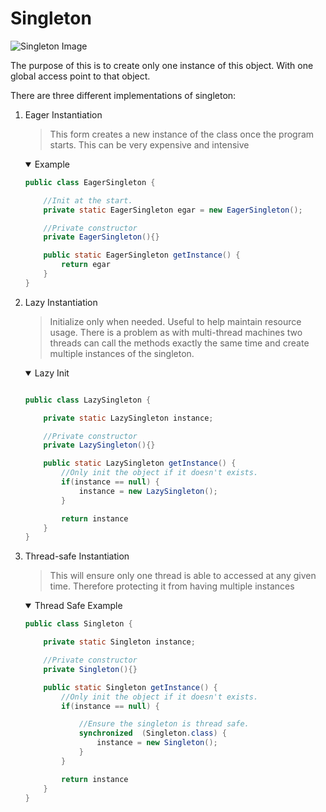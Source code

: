 # Singleton

![Singleton Image](https://www.freecodecamp.org/news/content/images/2019/07/singleton-class-diagram.png)


The purpose of this is to create only one instance of this object. With one global access point to that object.

There are three different implementations of singleton:

1. Eager Instantiation
    > This form creates a new instance of the class once the program starts. This can be very expensive and intensive

    <details open>
    <summary>Example</summary>

    ```java
    public class EagerSingleton {

        //Init at the start.
        private static EagerSingleton egar = new EagerSingleton();

        //Private constructor
        private EagerSingleton(){}

        public static EagerSingleton getInstance() {
            return egar
        }
    }

    ```

    </details>


2. Lazy Instantiation
    > Initialize only when needed. Useful to help maintain resource usage. There is a problem as with multi-thread machines two threads can call the methods exactly the same time and create multiple instances of the singleton.
    
    <details open>
    <summary>Lazy Init</summary>

    ```java
    
    public class LazySingleton {

        private static LazySingleton instance;

        //Private constructor
        private LazySingleton(){}

        public static LazySingleton getInstance() {
            //Only init the object if it doesn't exists.
            if(instance == null) {
                instance = new LazySingleton();
            }

            return instance
        }
    }

    ```

    </details>


3. Thread-safe Instantiation
   > This will ensure only one thread is able to accessed at any given time. Therefore protecting it from having multiple instances
    
    <details open>
    <summary>Thread Safe Example</summary>

    ```java
    public class Singleton {

        private static Singleton instance;

        //Private constructor
        private Singleton(){}

        public static Singleton getInstance() {
            //Only init the object if it doesn't exists.
            if(instance == null) {

                //Ensure the singleton is thread safe.
                synchronized  (Singleton.class) {
                    instance = new Singleton();
                }
            }

            return instance
        }
    }
    ```

    </details>


